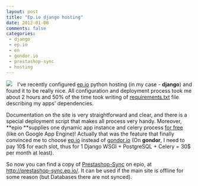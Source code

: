 ```yaml
---
layout: post
title: "Ep.io django hosting"
date: 2012-01-08
comments: false
categories:
 - django
 - ep.io
 - en
 - gondor.io
 - prestashop-sync
 - hosting
---
```



<a href="https://www.ep.io/" imageanchor="1" style="margin-bottom: 1em; margin-right: 1em;"><img border="0" src="https://www.ep.io/static//images/logo.png" /></a>I've recently configured <a href="http://ep.io/">ep.io</a> python hosting (in my case - **django**) and found it to be really nice.
All configuration and deployment process took me about 2 hours and 50% of the time took writing of <a href="https://www.ep.io/docs/requirements/">requirements.txt</a> file describing my apps' dependencies.

Documentation on the site is very straightforward and clear, and there is a special deployment script that makes all process very handy. Moreover, **epio **supplies one dynamic app instance and celery process <a href="https://www.ep.io/pricing/">for free</a> (like on Google App Engine)!
Actually that was the feature that finally convinced me to choose <a href="http://ep.io/">ep.io</a> instead of <a href="https://gondor.io/pricing/">gondor.io</a> (On **gondor**, I need to pay 10$ for each slot, thus for 1 Django WSGI + PostgreSQL + Celery = 30$ per month at least).

So now you can find a copy of <a href="http://prestashop-sync.com/">Prestashop-Sync</a> on epio, at <a href="http://prestashop-sync.ep.io/">http://prestashop-sync.ep.io/</a>. It can be used if the main site is offline for some reason (but Databases there are not synced).
